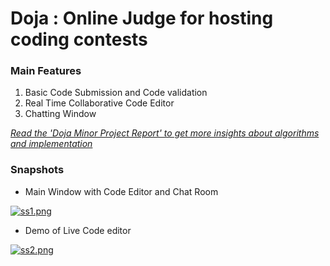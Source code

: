 # Doja : Online Judge for hosting coding contests


<h3>Main Features</h3> 
<ol>
  <li>Basic Code Submission and Code validation</li>
  <li> Real Time Collaborative Code Editor </li>
  <li>Chatting Window</li>
</ol>

<u><i>Read the 'Doja Minor Project Report' to get more insights about algorithms and implementation</i></u>

<h3>Snapshots</h3>
  
- Main Window with Code Editor and Chat Room
  
[![ss1.png](https://i.postimg.cc/d1HCjGd9/ss1.png)](https://postimg.cc/WFZt2F5D)

  
- Demo of Live Code editor

[![ss2.png](https://i.postimg.cc/xqr3LKD4/ss2.png)](https://postimg.cc/9wp9hwfd)
